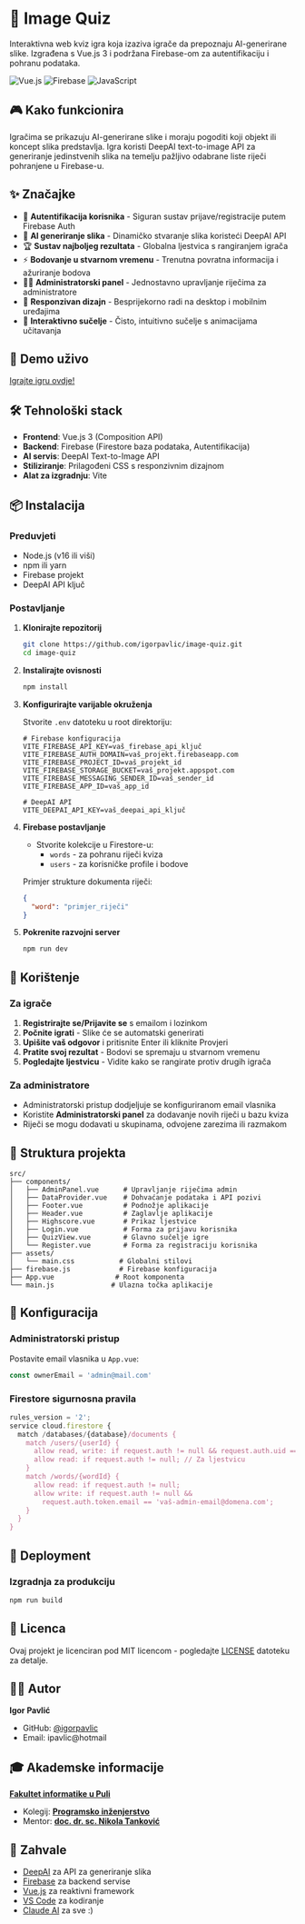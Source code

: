 # 🧠 Image Quiz

Interaktivna web kviz igra koja izaziva igrače da prepoznaju AI-generirane slike. Izgrađena s Vue.js 3 i podržana Firebase-om za autentifikaciju i pohranu podataka.

![Vue.js](https://img.shields.io/badge/Vue.js-3.x-4FC08D?style=flat&logo=vue.js&logoColor=white)
![Firebase](https://img.shields.io/badge/Firebase-9.x-FFCA28?style=flat&logo=firebase&logoColor=black)
![JavaScript](https://img.shields.io/badge/JavaScript-ES6+-F7DF1E?style=flat&logo=javascript&logoColor=black)

## 🎮 Kako funkcionira

Igračima se prikazuju AI-generirane slike i moraju pogoditi koji objekt ili koncept slika predstavlja. Igra koristi DeepAI text-to-image API za generiranje jedinstvenih slika na temelju pažljivo odabrane liste riječi pohranjene u Firebase-u.

## ✨ Značajke

- 🔐 **Autentifikacija korisnika** - Siguran sustav prijave/registracije putem Firebase Auth
- 🎨 **AI generiranje slika** - Dinamičko stvaranje slika koristeći DeepAI API
- 🏆 **Sustav najboljeg rezultata** - Globalna ljestvica s rangiranjem igrača
- ⚡ **Bodovanje u stvarnom vremenu** - Trenutna povratna informacija i ažuriranje bodova
- 👨‍💼 **Administratorski panel** - Jednostavno upravljanje riječima za administratore
- 📱 **Responzivan dizajn** - Besprijekorno radi na desktop i mobilnim uređajima
- 🎯 **Interaktivno sučelje** - Čisto, intuitivno sučelje s animacijama učitavanja

## 🚀 Demo uživo

[Igrajte igru ovdje!](#) <!-- Dodajte svoj URL za deployment -->

## 🛠️ Tehnološki stack

- **Frontend**: Vue.js 3 (Composition API)
- **Backend**: Firebase (Firestore baza podataka, Autentifikacija)
- **AI servis**: DeepAI Text-to-Image API
- **Stiliziranje**: Prilagođeni CSS s responzivnim dizajnom
- **Alat za izgradnju**: Vite

## 📦 Instalacija

### Preduvjeti

- Node.js (v16 ili viši)
- npm ili yarn
- Firebase projekt
- DeepAI API ključ

### Postavljanje

1. **Klonirajte repozitorij**
   ```bash
   git clone https://github.com/igorpavlic/image-quiz.git
   cd image-quiz
   ```

2. **Instalirajte ovisnosti**
   ```bash
   npm install
   ```

3. **Konfigurirajte varijable okruženja**
   
   Stvorite `.env` datoteku u root direktoriju:
   ```env
   # Firebase konfiguracija
   VITE_FIREBASE_API_KEY=vaš_firebase_api_ključ
   VITE_FIREBASE_AUTH_DOMAIN=vaš_projekt.firebaseapp.com
   VITE_FIREBASE_PROJECT_ID=vaš_projekt_id
   VITE_FIREBASE_STORAGE_BUCKET=vaš_projekt.appspot.com
   VITE_FIREBASE_MESSAGING_SENDER_ID=vaš_sender_id
   VITE_FIREBASE_APP_ID=vaš_app_id

   # DeepAI API
   VITE_DEEPAI_API_KEY=vaš_deepai_api_ključ
   ```

4. **Firebase postavljanje**
   - Stvorite kolekcije u Firestore-u:
     - `words` - za pohranu riječi kviza
     - `users` - za korisničke profile i bodove
   
   Primjer strukture dokumenta riječi:
   ```json
   {
     "word": "primjer_riječi"
   }
   ```

5. **Pokrenite razvojni server**
   ```bash
   npm run dev
   ```

## 🎯 Korištenje

### Za igrače
1. **Registrirajte se/Prijavite se** s emailom i lozinkom
2. **Počnite igrati** - Slike će se automatski generirati
3. **Upišite vaš odgovor** i pritisnite Enter ili kliknite Provjeri
4. **Pratite svoj rezultat** - Bodovi se spremaju u stvarnom vremenu
5. **Pogledajte ljestvicu** - Vidite kako se rangirate protiv drugih igrača

### Za administratore
- Administratorski pristup dodjeljuje se konfiguriranom email vlasnika
- Koristite **Administratorski panel** za dodavanje novih riječi u bazu kviza
- Riječi se mogu dodavati u skupinama, odvojene zarezima ili razmakom

## 📁 Struktura projekta

```
src/
├── components/
│   ├── AdminPanel.vue      # Upravljanje riječima admin
│   ├── DataProvider.vue    # Dohvaćanje podataka i API pozivi
│   ├── Footer.vue          # Podnožje aplikacije
│   ├── Header.vue          # Zaglavlje aplikacije
│   ├── Highscore.vue       # Prikaz ljestvice
│   ├── Login.vue           # Forma za prijavu korisnika
│   ├── QuizView.vue        # Glavno sučelje igre
│   └── Register.vue        # Forma za registraciju korisnika
├── assets/
│   └── main.css           # Globalni stilovi
├── firebase.js            # Firebase konfiguracija
├── App.vue               # Root komponenta
└── main.js              # Ulazna točka aplikacije
```

## 🔧 Konfiguracija

### Administratorski pristup
Postavite email vlasnika u `App.vue`:
```javascript
const ownerEmail = 'admin@mail.com'
```

### Firestore sigurnosna pravila
```javascript
rules_version = '2';
service cloud.firestore {
  match /databases/{database}/documents {
    match /users/{userId} {
      allow read, write: if request.auth != null && request.auth.uid == userId;
      allow read: if request.auth != null; // Za ljestvicu
    }
    match /words/{wordId} {
      allow read: if request.auth != null;
      allow write: if request.auth != null && 
        request.auth.token.email == 'vaš-admin-email@domena.com';
    }
  }
}
```

## 🚀 Deployment

### Izgradnja za produkciju
```bash
npm run build
```

## 📝 Licenca

Ovaj projekt je licenciran pod MIT licencom - pogledajte [LICENSE](LICENSE) datoteku za detalje.

## 👨‍💻 Autor

**Igor Pavlić**
- GitHub: [@igorpavlic](https://github.com/igorpavlic)
- Email: ipavlic@hotmail

## 🎓 Akademske informacije

**[Fakultet informatike u Puli](https://fipu.unipu.hr/)**
- Kolegij: **[Programsko inženjerstvo](https://ntankovic.unipu.hr/pi)**
- Mentor: **[doc. dr. sc. Nikola Tanković](https://ntankovic.unipu.hr)**

## 🙏 Zahvale

- [DeepAI](https://deepai.org/) za API za generiranje slika
- [Firebase](https://firebase.google.com/) za backend servise
- [Vue.js](https://vuejs.org/) za reaktivni framework
- [VS Code](https://code.visualstudio.com/) za kodiranje
- [Claude AI](https://claude.ai/) za sve :)
